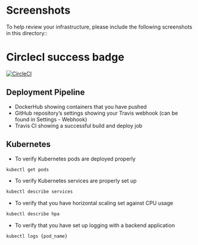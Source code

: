 # Screenshots
To help review your infrastructure, please include the following screenshots in this directory::


# Circlecl success badge

[![CircleCI](https://dl.circleci.com/status-badge/img/gh/Dims3753/cd0354-monolith-to-microservices-project/tree/main.svg?style=svg)](https://dl.circleci.com/status-badge/redirect/gh/Dims3753/cd0354-monolith-to-microservices-project/tree/main)

## Deployment Pipeline
* DockerHub showing containers that you have pushed
* GitHub repository’s settings showing your Travis webhook (can be found in Settings - Webhook)
* Travis CI showing a successful build and deploy job

## Kubernetes
* To verify Kubernetes pods are deployed properly
```bash
kubectl get pods
```
* To verify Kubernetes services are properly set up
```bash
kubectl describe services
```
* To verify that you have horizontal scaling set against CPU usage
```bash
kubectl describe hpa
```
* To verify that you have set up logging with a backend application
```bash
kubectl logs {pod_name}
```
